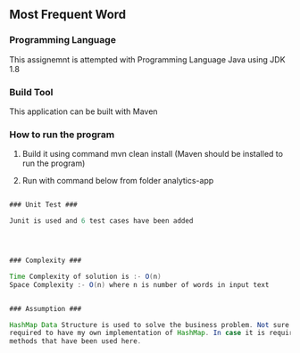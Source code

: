## Most Frequent Word ##

### Programming Language ###

This assignemnt is attempted with Programming Language Java using JDK 1.8

### Build Tool ###

This application can be built with Maven


### How to run the program ###

1. Build it using command mvn clean install (Maven should be installed to run the program)

2. Run with command below from folder analytics-app

```java -jar target/analytics-app-1.0-SNAPSHOT.jar "A blue shirt cost is twenty-four dollars but a white shirt is only twenty so I bought the white shirt" "new a new "

### Unit Test ###

Junit is used and 6 test cases have been added




### Complexity ###

Time Complexity of solution is :- O(n)
Space Complexity :- O(n) where n is number of words in input text


### Assumption ###

HashMap Data Structure is used to solve the business problem. Not sure if assignment
required to have my own implementation of HashMap. In case it is required I can attempt to have my own implementation of Map interface
methods that have been used here.
